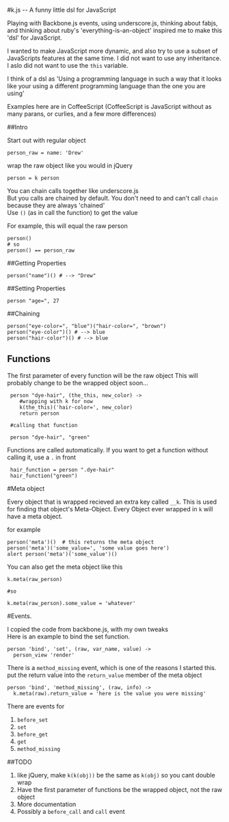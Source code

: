 #k.js -- A funny little dsl for JavaScript

Playing with Backbone.js events, using underscore.js, thinking about fabjs, and thinking about ruby's 'everything-is-an-object' inspired me to
make this 'dsl' for JavaScript. 

I wanted to make JavaScript more dynamic, and also try to use a subset of JavaScripts features at the
same time.
I did not want to use any inheritance. I aslo did not want to use the `this` variable.


I think of a dsl as 'Using a programming language in such a way that it looks like your using a
different programming language than the one you are using'

Examples here are in CoffeeScript (CoffeeScript is JavaScript without as many parans, or curlies, and
a few more differences)

##Intro

Start out with regular object

    person_raw = name: 'Drew'

wrap the raw object like you would in jQuery

    person = k person

You can chain calls together like underscore.js  
But you calls are chained by default. You don't need to and can't call `chain`
because they are always 'chained'  
Use `()` (as in call the function) to get the value

For example, this will equal the raw person


    person()
    # so
    person() == person_raw



##Getting Properties

    person("name")() # --> "Drew"


##Setting Properties

    person "age=", 27


##Chaining

    person("eye-color=", "blue")("hair-color=", "brown")
    person("eye-color")() # --> blue
    person("hair-color")() # --> blue


## Functions 

The first parameter of every function will be the raw object
This will probably change to be the wrapped object soon...

     person "dye-hair", (the_this, new_color) ->
        #wrapping with k for now
        k(the_this)('hair-color=', new_color)
        return person 

     #calling that function

     person "dye-hair", "green"
   
Functions are called automatically. If you want to get a function without calling it, use a `.` in
front

     hair_function = person ".dye-hair"
     hair_function("green")


#Meta object

Every object that is wrapped recieved an extra key called `__k`. This is used for finding that object's
Meta-Object. Every Object ever wrapped in `k` will have a meta object.

for example

    person('meta')()  # this returns the meta object
    person('meta')('some_value=', 'some value goes here')
    alert person('meta')('some_value')()

You can also get the meta object like this

    k.meta(raw_person)

    #so

    k.meta(raw_person).some_value = 'whatever'



#Events.

I copied the code from backbone.js, with my own tweaks  
Here is an example to bind the set function.

    person 'bind', 'set', (raw, var_name, value) ->
      person_view 'render'
      
There is a `method_missing` event, which is one of the reasons I started this.
put the return value into the `return_value` member of the meta object



    person 'bind', 'method_missing', (raw, info) ->
      k.meta(raw).return_value = 'here is the value you were missing'



There are events for

  1. `before_set`
  2. `set`
  3. `before_get`
  4. `get`
  5. `method_missing`


##TODO

  1. like jQuery, make `k(k(obj))` be the same as `k(obj)` so you cant double wrap
  2. Have the first parameter of functions be the wrapped object, not the raw object
  3. More documentation
  4. Possibly a `before_call` and `call` event



